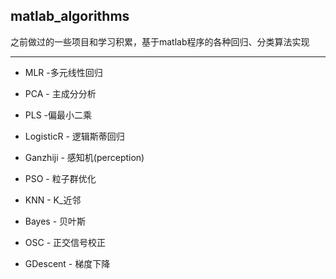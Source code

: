 ## matlab_algorithms

之前做过的一些项目和学习积累，基于matlab程序的各种回归、分类算法实现

---
- MLR -多元线性回归

- PCA - 主成分分析

- PLS -偏最小二乘

- LogisticR - 逻辑斯蒂回归

- Ganzhiji - 感知机(perception)

- PSO - 粒子群优化

- KNN - K_近邻

- Bayes - 贝叶斯

- OSC - 正交信号校正

- GDescent - 梯度下降
